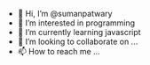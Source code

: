 - 👋 Hi, I’m @sumanpatwary
- 👀 I’m interested in programming
- 🌱 I’m currently learning javascript
- 💞️ I’m looking to collaborate on ...
- 📫 How to reach me ...

<!---
sumanpatwary/sumanpatwary is a ✨ special ✨ repository because its `README.md` (this file) appears on your GitHub profile.
You can click the Preview link to take a look at your changes.
--->
